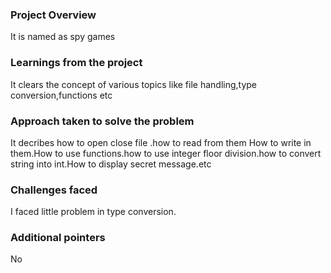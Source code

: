 ### Project Overview

 It is named as spy games


### Learnings from the project

 It clears the concept of various topics like file handling,type conversion,functions etc


### Approach taken to solve the problem

 It decribes how to open close file .how to read from them How to write in them.How to use functions.how to use integer floor division.how to convert string into int.How to display secret message.etc


### Challenges faced

 I faced little problem in type conversion.


### Additional pointers

 No


